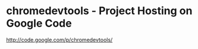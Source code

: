 <!--
id: 250036512
link: http://kevinisom.info/post/250036512/chromedevtools-project-hosting-on-google-code
slug: chromedevtools-project-hosting-on-google-code
date: Fri Nov 20 2009 11:09:46 GMT+1300 (NZDT)
raw: {"blog_name":"kevinisom","id":250036512,"post_url":"http://kevinisom.info/post/250036512/chromedevtools-project-hosting-on-google-code","slug":"chromedevtools-project-hosting-on-google-code","type":"link","date":"2009-11-19 22:09:46 GMT","timestamp":1258668586,"state":"published","format":"html","reblog_key":"QLBir4a2","tags":[],"short_url":"http://tmblr.co/Zw68YyEvq4W","highlighted":[],"feed_item":"http://code.google.com/p/chromedevtools/","from_feed_id":"650234","note_count":0,"title":"chromedevtools -  Project Hosting on Google Code","url":"http://code.google.com/p/chromedevtools/","description":""}
publish: 2009-11-020
tags: 
title: chromedevtools -  Project Hosting on Google Code
-->


chromedevtools -  Project Hosting on Google Code
================================================

<http://code.google.com/p/chromedevtools/>

